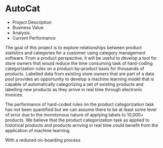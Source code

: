 # AutoCat
* Project Description
* Business Value
* Analysis
* Current Performance

The goal of this project is to explore relationships between product statistics and categories for a customer using category management software.  From a product perspective, it will be useful to develop a tool for store owners that would reduce the time consuming task of hard-coding categorization rules on a product-by-product basis for thousands of products.  Labelled data from existing store owners that are part of a data pool provides an opportunity to develop a machine learning model that is capable of automatically categorizing a set of existing products and labelling new products as they arrive in real time through electronic invoices.

The performance of hard-coded rules on the product categorization task has not been quantified but we can assume there to be at least some level of error due to the monotonous nature of applying labels to 10,000+ products.  We believe that the product categorization task as applied to historical products and products arriving in real time could benefit from the application of machine learning.  

With a reduced on-boarding process 